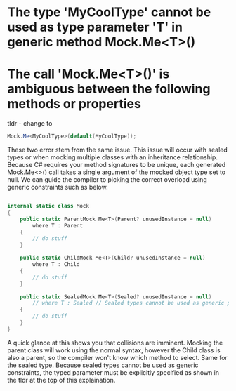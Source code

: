# The type 'MyCoolType' cannot be used as type parameter 'T' in generic method Mock.Me<T\>()

# The call 'Mock.Me<T\>()' is ambiguous between the following methods or properties

tldr - change to

```csharp
Mock.Me<MyCoolType>(default(MyCoolType));
```

These two error stem from the same issue. This issue will occur with sealed types or when mocking multiple classes with an inheritance relationship. Because C# requires your method signatures to be unique,
each generated Mock.Me<>() call takes a single argument of the mocked object type set to null. We can guide the compiler to picking the correct overload using generic constraints
such as below.

```csharp

internal static class Mock
{
    public static ParentMock Me<T>(Parent? unusedInstance = null)
        where T : Parent
    {
        // do stuff
    }

    public static ChildMock Me<T>(Child? unusedInstance = null)
        where T : Child
    {
        // do stuff
    }

    public static SealedMock Me<T>(Sealed? unusedInstance = null)
        // where T : Sealed // Sealed types cannot be used as generic parameter constraints
    {
        // do stuff
    }
}

```

A quick glance at this shows you that collisions are imminent. Mocking the parent class will work using the normal syntax, however the Child class is also a parent, so the compiler
won't know which method to select. Same for the sealed type. Because sealed types cannot be used as generic constraints, the typed parameter must be explicitly specified as shown in
the tldr at the top of this explaination.

